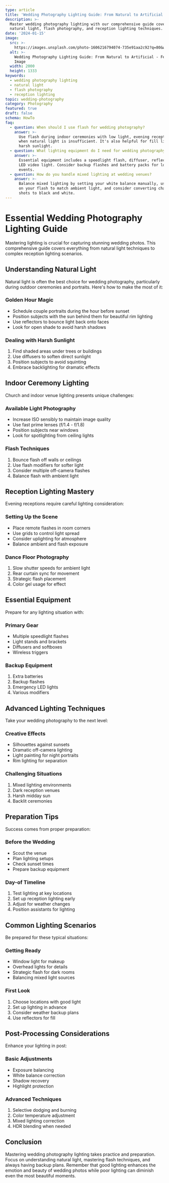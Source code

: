 ```yaml
---
type: article
title: 'Wedding Photography Lighting Guide: From Natural to Artificial'
description: >-
  Master wedding photography lighting with our comprehensive guide covering
  natural light, flash photography, and reception lighting techniques.
date: '2024-01-15'
image:
  src: >-
    https://images.unsplash.com/photo-1606216794074-735e91aa2c92?q=80&w=2000&fm=jpg
  alt: >-
    Wedding Photography Lighting Guide: From Natural to Artificial - Featured
    Image
  width: 2000
  height: 1333
keywords:
  - wedding photography lighting
  - natural light
  - flash photography
  - reception lighting
topic: wedding-photography
category: Photography
featured: true
draft: false
schema: HowTo
faq:
  - question: When should I use flash for wedding photography?
    answer: >-
      Use flash during indoor ceremonies with low light, evening receptions, and
      when natural light is insufficient. It's also helpful for fill light in
      harsh sunlight.
  - question: What lighting equipment do I need for wedding photography?
    answer: >-
      Essential equipment includes a speedlight flash, diffuser, reflector, and
      LED video light. Consider backup flashes and battery packs for longer
      events.
  - question: How do you handle mixed lighting at wedding venues?
    answer: >-
      Balance mixed lighting by setting your white balance manually, using gels
      on your flash to match ambient light, and consider converting challenging
      shots to black and white.
---
```


# Essential Wedding Photography Lighting Guide

Mastering lighting is crucial for capturing stunning wedding photos. This comprehensive guide covers everything from natural light techniques to complex reception lighting scenarios.

## Understanding Natural Light

Natural light is often the best choice for wedding photography, particularly during outdoor ceremonies and portraits. Here's how to make the most of it:

### Golden Hour Magic
- Schedule couple portraits during the hour before sunset
- Position subjects with the sun behind them for beautiful rim lighting
- Use reflectors to bounce light back onto faces
- Look for open shade to avoid harsh shadows

### Dealing with Harsh Sunlight
1. Find shaded areas under trees or buildings
2. Use diffusers to soften direct sunlight
3. Position subjects to avoid squinting
4. Embrace backlighting for dramatic effects

## Indoor Ceremony Lighting

Church and indoor venue lighting presents unique challenges:

### Available Light Photography
- Increase ISO sensibly to maintain image quality
- Use fast prime lenses (f/1.4 - f/1.8)
- Position subjects near windows
- Look for spotlighting from ceiling lights

### Flash Techniques
1. Bounce flash off walls or ceilings
2. Use flash modifiers for softer light
3. Consider multiple off-camera flashes
4. Balance flash with ambient light

## Reception Lighting Mastery

Evening receptions require careful lighting consideration:

### Setting Up the Scene
- Place remote flashes in room corners
- Use grids to control light spread
- Consider uplighting for atmosphere
- Balance ambient and flash exposure

### Dance Floor Photography
1. Slow shutter speeds for ambient light
2. Rear curtain sync for movement
3. Strategic flash placement
4. Color gel usage for effect

## Essential Equipment

Prepare for any lighting situation with:

### Primary Gear
- Multiple speedlight flashes
- Light stands and brackets
- Diffusers and softboxes
- Wireless triggers

### Backup Equipment
1. Extra batteries
2. Backup flashes
3. Emergency LED lights
4. Various modifiers

## Advanced Lighting Techniques

Take your wedding photography to the next level:

### Creative Effects
- Silhouettes against sunsets
- Dramatic off-camera lighting
- Light painting for night portraits
- Rim lighting for separation

### Challenging Situations
1. Mixed lighting environments
2. Dark reception venues
3. Harsh midday sun
4. Backlit ceremonies

## Preparation Tips

Success comes from proper preparation:

### Before the Wedding
- Scout the venue
- Plan lighting setups
- Check sunset times
- Prepare backup equipment

### Day-of Timeline
1. Test lighting at key locations
2. Set up reception lighting early
3. Adjust for weather changes
4. Position assistants for lighting

## Common Lighting Scenarios

Be prepared for these typical situations:

### Getting Ready
- Window light for makeup
- Overhead lights for details
- Strategic flash for dark rooms
- Balancing mixed light sources

### First Look
1. Choose locations with good light
2. Set up lighting in advance
3. Consider weather backup plans
4. Use reflectors for fill

## Post-Processing Considerations

Enhance your lighting in post:

### Basic Adjustments
- Exposure balancing
- White balance correction
- Shadow recovery
- Highlight protection

### Advanced Techniques
1. Selective dodging and burning
2. Color temperature adjustment
3. Mixed lighting correction
4. HDR blending when needed

## Conclusion

Mastering wedding photography lighting takes practice and preparation. Focus on understanding natural light, mastering flash techniques, and always having backup plans. Remember that good lighting enhances the emotion and beauty of wedding photos while poor lighting can diminish even the most beautiful moments.
